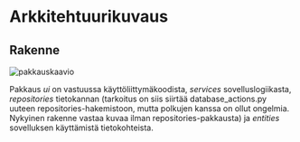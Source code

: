# Arkkitehtuurikuvaus

## Rakenne

![pakkauskaavio](https://user-images.githubusercontent.com/81042269/115453654-8b09d100-a228-11eb-9d3a-79b9332446a4.png)

Pakkaus *ui* on vastuussa käyttöliittymäkoodista, *services* sovelluslogiikasta, *repositories* tietokannan (tarkoitus on siis siirtää database_actions.py uuteen repositories-hakemistoon, mutta polkujen kanssa on ollut ongelmia. Nykyinen rakenne vastaa kuvaa ilman repositories-pakkausta) ja *entities* sovelluksen käyttämistä tietokohteista.

